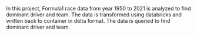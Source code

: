 In this project, Formula1 race data from year 1950 to 2021 is analyzed to find dominant driver and team. The data is transformed using databricks and written back to container in delta format. The data is queried to find dominant driver and team.
